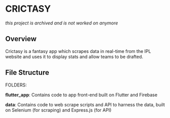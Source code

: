 # CRICTASY

*this project is archived and is not worked on anymore*

## Overview
Crictasy is a fantasy app which scrapes data in real-time from the IPL website and uses it to display stats and allow teams to be drafted. 

## File Structure

FOLDERS: 

__flutter_app__:
Contains code to app front-end built on Flutter and Firebase

__data__:
Contains code to web scrape scripts and API to harness the data, built on Selenium (for scraping) and Express.js (for API)
